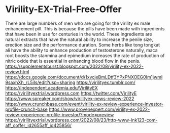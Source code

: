 # Virility-EX-Trial-Free-Offer
There are large numbers of men who are going for the virility ex male enhancement pill. This is because the pills have been made with ingredients that have been in use for centuries in the world. These ingredients are natural extracts that have the natural ability to increase the penile size, erection size and the performance duration. Some herbs like tong tongkat ali have the ability to enhance production of testosterone naturally, maca root boosts the stanmina and epimedium increases the rate of production of nitric oxide that is essential in enhancing blood flow in the penis. https://supplementsburst.blogspot.com/2022/08/virility-ex-2022-review.html https://docs.google.com/document/d/1xvcjeBmLDtf3YPxPNXOEG0Im1jwmI9saxhXh_rL5iIs/edit?usp=sharing https://virilityex.tumblr.com/ https://independent.academia.edu/VirilityEX https://virilityextrial.wordpress.com https://twitter.com/VirilityE https://www.spreaker.com/show/virilityex-news-review-2022 https://www.crunchbase.com/event/virility-ex-review-experience-investor-profile-crunch-base https://www.provenexpert.com/virility-ex-2022-review-experience-profile-investor/?mode=preview https://virilityextrial.wordpress.com/2022/08/23/http-www-lnk123-com-aff_coffer_id2655aff_id425856/
